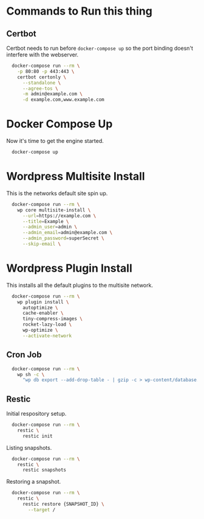# Commands to Run this thing



## Certbot

Certbot needs to run before `docker-compose up` so the port binding doesn't
interfere with the webserver.

```sh
  docker-compose run --rm \
    -p 80:80 -p 443:443 \
    certbot certonly \
      --standalone \
      --agree-tos \
      -m admin@example.com \
      -d example.com,www.example.com
```

# Docker Compose Up

Now it's time to get the engine started.

```sh
  docker-compose up
```

# Wordpress Multisite Install

This is the networks default site spin up.

```sh
  docker-compose run --rm \
    wp core multisite-install \
      --url=https://example.com \
      --title=Example \
      --admin_user=admin \
      --admin_email=admin@example.com \
      --admin_password=superSecret \
      --skip-email \
```

# Wordpress Plugin Install

This installs all the default plugins to the multisite network.

```sh
  docker-compose run --rm \
    wp plugin install \
      autoptimize \
      cache-enabler \
      tiny-compress-images \
      rocket-lazy-load \
      wp-optimize \
      --activate-network
```

## Cron Job

```sh
  docker-compose run --rm \
    wp sh -c \
      "wp db export --add-drop-table - | gzip -c > wp-content/database.sql.gz"
```

## Restic

Initial respository setup.

```sh
  docker-compose run --rm \
    restic \
      restic init
```

Listing snapshots.

```sh
  docker-compose run --rm \
    restic \
      restic snapshots
```

Restoring a snapshot.

```sh
  docker-compose run --rm \
    restic \
      restic restore {SNAPSHOT_ID} \
        --target /
```